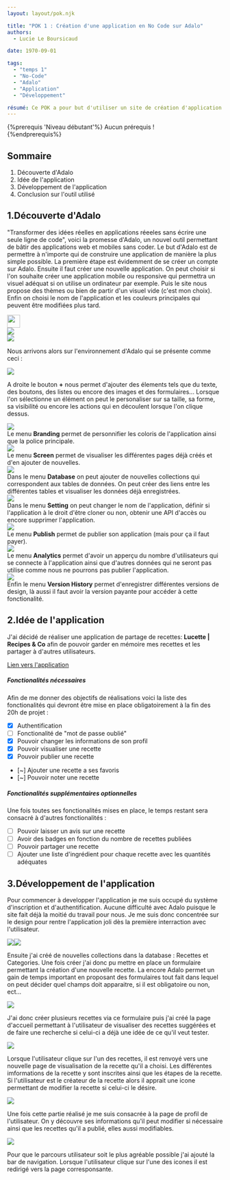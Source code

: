 ```yaml
---
layout: layout/pok.njk

title: "POK 1 : Création d'une application en No Code sur Adalo"
authors:
  - Lucie Le Boursicaud

date: 1970-09-01

tags: 
  - "temps 1"
  - "No-Code"
  - "Adalo"
  - "Application"
  - "Développement"

résumé: Ce POK a pour but d'utiliser un site de création d'application No Code "Adalo" pour créer une application qui permettra à des utilisateurs de visualiser des recettes de cuisine et d'en publier.
---
```

{%prerequis 'Niveau débutant'%} 
Aucun prérequis !  
{%endprerequis%}

## Sommaire

1. Découverte d'Adalo
2. Idée de l'application 
3. Développement de l'application
4. Conclusion sur l'outil utilisé

## 1.Découverte d'Adalo
"Transformer des idées réelles en applications réeeles sans écrire une seule ligne de code", voici la promesse d'Adalo, un nouvel outil permettant de bâtir des applications web et mobiles sans coder.
Le but d'Adalo est de permettre à n'importe qui de construire une application de manière la plus simple possible. 
La première étape est évidemment de se créer un compte sur Adalo. Ensuite il faut créer une nouvelle application.
On peut choisir si l'on souhaite créer une application mobile ou responsive qui permettra un visuel adéquat si on utilise un ordinateur par exemple. Puis le site nous propose des thèmes ou bien de partir d'un visuel vide (c'est mon choix). Enfin on choisi le nom de l'application et les couleurs principales qui peuvent être modifiées plus tard.

<div style="display:flex" height = "50px">
<img src="createnewapp.png" height="30px"></div>
<div style="display:flex"><img src="choice.png"></div>
<div style="display:flex"><img src="choicename.png"></div>

Nous arrivons alors sur l'environnement d'Adalo qui se présente comme ceci : 

<div><img src="adaloenvi.png"></div>

A droite le bouton <strong>+</strong> nous permet d'ajouter des élements tels que du texte, des boutons, des listes ou encore des images et des formulaires... Lorsque l'on sélectionne un élément on peut le personaliser sur sa taille, sa forme, sa visibilité ou encore les actions qui en découlent lorsque l'on clique dessus.
<div><img src="branding.png"></div>
Le menu <strong>Branding</strong> permet de personnifier les coloris de l'application ainsi que la police principale.
<div><img src="screens.png"></div>
Le menu <strong>Screen</strong> permet de visualiser les différentes pages déjà créés et d'en ajouter de nouvelles.
<div><img src="database.png"></div>
Dans le menu <strong>Database</strong> on peut ajouter de nouvelles collections qui correspondent aux tables de données. On peut créer des liens entre les différentes tables et visualiser les données déjà enregistrées.
<div><img src="settings.png"></div>
Dans le menu <strong>Setting</strong> on peut changer le nom de l'application, définir si l'application à le droit d'être cloner ou non, obtenir une API d'accès ou encore supprimer l'application.
<div><img src="publish.png"></div>
Le menu <strong>Publish</strong> permet de publier son application (mais pour ça il faut payer).
<div><img src="analytics.png"></div>
Le menu <strong>Analytics</strong> permet d'avoir un apperçu du nombre d'utilisateurs qui se connecte à l'application ainsi que d'autres données qui ne seront pas utilise comme nous ne pourrons pas publier l'application.
<div><img src="versionhistory.png"></div>
Enfin le menu <strong>Version History</strong> permet d'enregistrer différentes versions de design, là aussi il faut avoir la version payante pour accéder à cette fonctionalité. 

## 2.Idée de l'application
J'ai décidé de réaliser une application de partage de recettes: <strong>Lucette | Recipes & Co</strong> afin de pouvoir garder en mémoire mes recettes et les partager à d'autres utilisateurs. 

[Lien vers l'application](https://lucie-le-boursicauds-team.adalo.com/les-recettes-de-lulu?_gl=1%2A19rdhxq%2A_ga%2AMTQyNTAyOTgxNC4xNjk1MDM4NjQ2%2A_ga_SWT45DV35L%2AMTY5NTQ5NTc1My4xMi4wLjE2OTU0OTU3NTMuNjAuMC4w&target=3hni4na11m72olt1r9567f5qe&params=%7B%7D)

##### Fonctionalités nécessaires
Afin de me donner des objectifs de réalisations voici la liste des fonctionalités qui devront être mise en place obligatoirement à la fin des 20h de projet :
+ [x] Authentification 
+ [ ] Fonctionalité de "mot de passe oublié"
+ [x] Pouvoir changer les informations de son profil
+ [x] Pouvoir visualiser une recette
+ [x] Pouvoir publier une recette
+ [~] Ajouter une recette a ses favoris 
+ [~] Pouvoir noter une recette

##### Fonctionalités supplémentaires optionnelles
Une fois toutes ses fonctionalités mises en place, le temps restant sera consacré à d'autres fonctionalités : 
+ [ ] Pouvoir laisser un avis sur une recette
+ [ ] Avoir des badges en fonction du nombre de recettes publiées
+ [ ] Pouvoir partager une recette 
+ [ ] Ajouter une liste d'ingrédient pour chaque recette avec les quantités adéquates

## 3.Développement de l'application
Pour commencer à developper l'application je me suis occupé du système d'inscription et d'authentification. Aucune difficulté avec Adalo puisque le site fait déjà la moitié du travail pour nous. Je me suis donc concentrée sur le design pour rentre l'application joli dès la première interraction avec l'utilisateur.

<div style="display:flex">
<div><img src="login.png"></div>
<div><img src="signup.png"></div>
</div>

Ensuite j'ai créé de nouvelles collections dans la database : Recettes et Categories.
Une fois créer j'ai donc pu mettre en place un formulaire permettant la création d'une nouvelle recette. 
La encore Adalo permet un gain de temps important en proposant des formulaires tout fait dans lequel on peut décider quel champs doit apparaitre, si il est obligatoire ou non, ect... 

<div style="display:flex">
<div><img src="addrecipes.png"></div>
<div></div>
</div>

J'ai donc créer plusieurs recettes via ce formulaire puis j'ai créé la page d'accueil permettant à l'utilisateur de visualiser des recettes suggérées et de faire une recherche si celui-ci a déjà une idée de ce qu'il veut tester. 

<div style="display:flex">
<div><img src="homapge.png"></div>
<div></div>
</div>

Lorsque l'utilisateur clique sur l'un des recettes, il est renvoyé vers une nouvelle page de visualisation de la recette qu'il a choisi. Les différentes imformations de la recette y sont inscrites ainsi que les étapes de la recette.
Si l'utilisateur est le créateur de la recette alors il apprait une icone permettant de modifier la recette si celui-ci le désire.

<div style="display:flex">
<div><img src="recipes.png"></div>
<div></div>
</div>

Une fois cette partie réalisé je me suis consacrée à la page de profil de l'utilisateur. On y découvre ses informations qu'il peut modifier si nécessaire ainsi que les recettes qu'il a publié, elles aussi modifiables.

<div style="display:flex">
<div><img src="myprofile.png"></div>
<div></div>
</div>

Pour que le parcours utilisateur soit le plus agréable possible j'ai ajouté la bar de navigation. Lorsque l'utilisateur clique sur l'une des icones il est redirigé vers la page corresponsante. 
